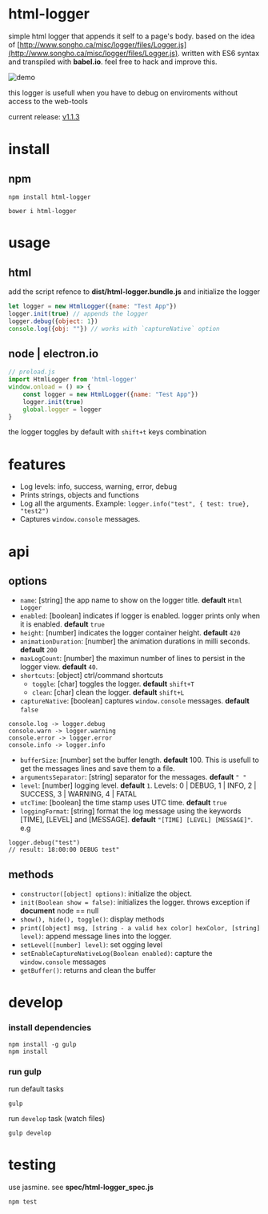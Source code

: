 
html-logger
===========
simple html logger that appends it self to a page's body. based on the idea of [http://www.songho.ca/misc/logger/files/Logger.js](http://www.songho.ca/misc/logger/files/Logger.js).
written with ES6 syntax and transpiled with **babel.io**. feel free to hack and improve this.

![demo](https://github.com/b1tdust/html-logger/blob/master/demo/demo.gif?raw=true)

this logger is usefull when you have to debug on enviroments without access to the web-tools

current release: [v1.1.3](https://github.com/b1tdust/html-logger/releases/tag/v1.1.3)

install
=======
## npm
```
npm install html-logger
```

```
bower i html-logger
```

usage
=====
## html
add the script refence to **dist/html-logger.bundle.js** and initialize the logger
```js
let logger = new HtmlLogger({name: "Test App"})
logger.init(true) // appends the logger
logger.debug({object: 1})
console.log({obj: ""}) // works with `captureNative` option
```

## node | electron.io
```js
// preload.js
import HtmlLogger from 'html-logger'
window.onload = () => {
    const logger = new HtmlLogger({name: "Test App"})
    logger.init(true)
    global.logger = logger
}
```

the logger toggles by default with `shift+t` keys combination

features
========
* Log levels: info, success, warning, error, debug
* Prints strings, objects and functions
* Log all the arguments. Example: `logger.info("test", { test: true}, "test2")`
* Captures `window.console` messages.

api
===
## options
* `name`: [string] the app name to show on the logger title. **default** `Html Logger`
* `enabled`: [boolean] indicates if logger is enabled. logger prints only when it is enabled. **default** `true`
* `height`: [number] indicates the logger container height. **default** `420`
* `animationDuration`: [number] the animation durations in milli seconds. **default** `200`
* `maxLogCount`: [number] the maximun number of lines to persist in the logger view. **default** `40`.
* `shortcuts`: [object] ctrl/command shortcuts
    * `toggle`: [char] toggles the logger. **default** `shift+T`
    * `clean`: [char] clean the logger. **default** `shift+L`
* `captureNative`: [boolean] captures `window.console` messages. **default** `false`
```
console.log -> logger.debug
console.warn -> logger.warning
console.error -> logger.error
console.info -> logger.info
```
* `bufferSize`: [number] set the buffer length. **default** 100. This is usefull to get the messages lines and save them to a file.
* `argumentsSeparator`: [string] separator for the messages. **default** `" "`
* `level`: [number] logging level. **default** `1`. Levels: 0 | DEBUG, 1 | INFO, 2 | SUCCESS, 3 | WARNING, 4 | FATAL
* `utcTime`: [boolean] the time stamp uses UTC time. **default** `true`
* `loggingFormat`: [string] format the log message using the keywords [TIME], [LEVEL] and [MESSAGE]. **default** `"[TIME] [LEVEL] [MESSAGE]"`. e.g
```
logger.debug("test")
// result: 18:00:00 DEBUG test"
```

## methods
* `constructor([object] options)`: initialize the object.
* `init(Boolean show = false)`: initializes the logger. throws exception if **document** node == null
* `show(), hide(), toggle()`: display methods
* `print([object] msg, [string - a valid hex color] hexColor, [string] level)`: append message lines into the logger.
* `setLevel([number] level)`: set ogging level
* `setEnableCaptureNativeLog(Boolean enabled)`: capture the `window.console` messages
* `getBuffer()`: returns and clean the buffer

develop
=======
### install dependencies
```
npm install -g gulp
npm install
``` 
### run gulp
run default tasks
```
gulp
```
run `develop` task (watch files)
```
gulp develop
```

testing
======

use jasmine. see **spec/html-logger_spec.js**
```
npm test
```
